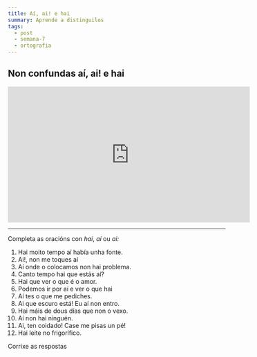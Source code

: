 ```yaml
---
title: Aí, ai! e hai
summary: Aprende a distinguilos
tags:
  - post
  - semana-7
  - ortografia
---
```


## **Non confundas aí, ai! e hai**

<iframe width="560" height="315" src="https://www.youtube.com/embed/MVPBPSRwgbE" frameborder="0" allow="accelerometer; autoplay; encrypted-media; gyroscope; picture-in-picture" allowfullscreen></iframe>

---

Completa as oracións con _hai_, _aí_ ou _ai:_

1. <e-answer>Hai</e-answer> moito tempo <e-answer>aí</e-answer> había unha
   fonte.
2. <e-answer>Ai</e-answer>!, non me toques <e-answer>aí</e-answer>
3. <e-answer>Aí</e-answer> onde o colocamos non <e-answer>hai</e-answer>
   problema.
4. Canto tempo <e-answer>hai</e-answer> que estás <e-answer>aí</e-answer>?
5. <e-answer>Hai</e-answer> que ver o que é o amor.
6. Podemos ir por <e-answer>aí</e-answer> e ver o que <e-answer>hai</e-answer>
7. <e-answer>Aí</e-answer> tes o que me pediches.
8. <e-answer>Ai</e-answer> que escuro está! Eu <e-answer>aí</e-answer> non
   entro.
9. <e-answer>Hai</e-answer> máis de dous días que non o vexo.
10. <e-answer>Aí</e-answer> non <e-answer>hai</e-answer> ninguén.
11. <e-answer>Ai</e-answer>, ten coidado! Case me pisas un pé!
12. <e-answer>Hai</e-answer> leite no frigorífico.

<e-validate>Corrixe as respostas</evalidate>
